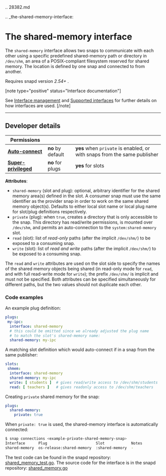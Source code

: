 .. 28382.md

.. _the-shared-memory-interface:

# The shared-memory interface

The `shared-memory` interface allows two snaps to communicate with each other using a specific predefined shared-memory path or directory in `/dev/shm`, an area of a POSIX-compliant filesystem reserved for shared memory. The location is defined by one snap and connected to from another.

Requires snapd version *2.54+* .

[note type="positive" status="Interface documentation"]

See [Interface management](/t/interface-management/6154) and [Supported interfaces](/t/supported-interfaces/7744) for further details on how interfaces are used.
[/note]

---

<h2 id='heading--dev-details'>Developer details </h2>

| Permissions |  |  |
|--|--|--|
| **[Auto-connect](/t/interface-management/6154#heading--auto-connections)** | **no** by default | **yes** when `private` is enabled, or with snaps from the same publisher |
| **[Super-privileged](/t/super-privileged-interfaces/34740)** | **no** for plugs | **yes** for slots |

**Attributes**:

 * `shared-memory` (slot and plug):
optional, arbitrary identifier for the shared memory area(s) defined in the slot. A consumer snap must use the same identifier as the provider snap in order to work on the same shared memory object(s). Defaults to either local slot name or local plug name for slot/plug definitions respectively.
* `private` (plug): when `true`, creates a directory that is only accessible to the snap. This directory has read/write permissions, is mounted over `/dev/shm`, and permits an auto-connection to the `system:shared-memory` slot.
* `read` (slot): list of *read-only* paths (after the implicit `/dev/shm/`) to be exposed to a consuming snap.
* `write` (slot): list of *read and write* paths (after the implicit `/dev/shm/`) to be exposed to a consuming snap.

The `read` and `write` attributes are used on the slot side to specify the names of the shared memory objects being shared (in read-only mode for `read`, and with full read-write mode for `write`); the prefix `/dev/shm/` is implicit and must not be specified. Both attributes can be specified simultaneously for different paths, but the two values should not duplicate each other.

### Code examples

An example plug definition:

```yaml
plugs:
 my-ipc:
  interface: shared-memory
  # this could be omitted since we already adjusted ​the plug name
  # to match the slot's shared-memory name:
  shared-memory: my-ipc
```

A matching slot definition which would auto-connect if in a snap from the same publisher:

```yaml
slots:
 shmem:
  interface: shared-memory
  shared-memory: my-ipc
  write: [ students ]  # gives read/write access to /dev/shm/students
  read: [ teachers ]   # gives readonly access to /dev/shm/teachers
```

Creating `private` shared memory for the snap:

```yaml
plugs:
  shared-memory:
    private: true
```

When `private: true` is used,  the shared-memory interface is automatically connected:

```bash
$ snap connections <example-private-shared-memory-snap>
Interface      Plug                      Slot            Notes
shared-memory  os-release:shared-memory  :shared-memory  -
```


The test code can be found in the snapd repository:
[shared_memory_test.go](https://github.com/snapcore/snapd/blob/master/interfaces/builtin/shared_memory_test.go).
The source code for the interface is in the snapd repository:
[shared_memory.go](https://github.com/snapcore/snapd/blob/master/interfaces/builtin/shared_memory.go)</br>